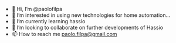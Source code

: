 - 👋 Hi, I’m @paolofilpa
- 👀 I’m interested in using new technologies for home automation...
- 🌱 I’m currently learning hassio
- 💞️ I’m looking to collaborate on further developments of Hassio
- 📫 How to reach me paolo.filpa@gmail.com

<!---
paolofilpa/paolofilpa is a ✨ special ✨ repository because its `README.md` (this file) appears on your GitHub profile.
You can click the Preview link to take a look at your changes.
--->
